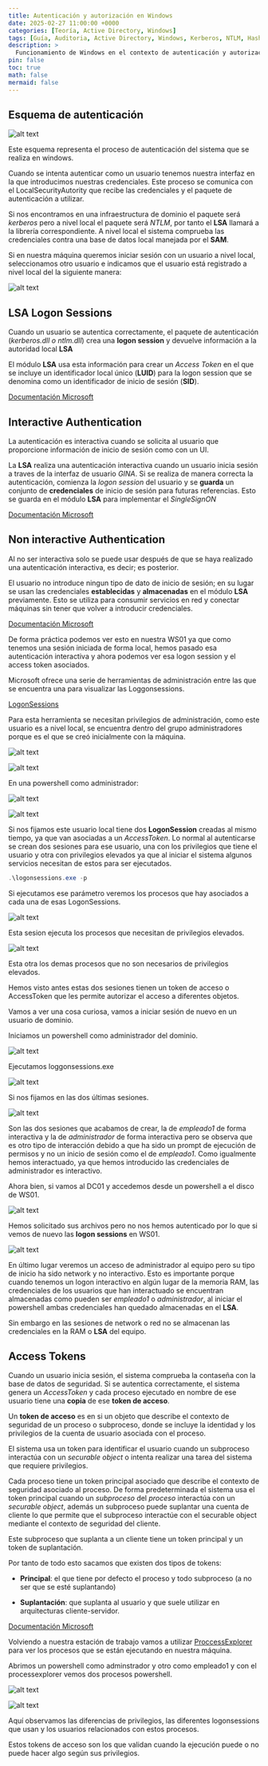 ```yaml
---
title: Autenticación y autorización en Windows
date: 2025-02-27 11:00:00 +0000
categories: [Teoría, Active Directory, Windows]
tags: [Guía, Auditoria, Active Directory, Windows, Kerberos, NTLM, Hash, Pass-the-Hash, Pass-the-Ticket, AS-REP Roasting, Golden Ticket, Silver Ticket, Silver Ticket]
description: >
  Funcionamiento de Windows en el contexto de autenticación y autorización.
pin: false  
toc: true   
math: false 
mermaid: false 
---
```


## Esquema de autenticación

![alt text](/assets/img/posts/autenticacion_windows/34-1.png)

Este esquema representa el proceso de autenticación del sistema que se realiza en windows. 

Cuando se intenta autenticar como un usuario tenemos nuestra interfaz en la que introducimos nuestras credenciales.
Este proceso se comunica con el LocalSecurityAutority que recibe las credenciales y el paquete de autenticación a utilizar. 

Si nos encontramos en una infraestructura de dominio el paquete será *kerberos* pero a nivel local el paquete será *NTLM*, por tanto el **LSA** llamará a la librería correspondiente.
A nivel local el sistema comprueba las credenciales contra una base de datos local manejada por el **SAM**.

Si en nuestra máquina queremos iniciar sesión con un usuario a nivel local, seleccionamos otro usuario e indicamos que el usuario está registrado a nivel local del la siguiente manera:

![alt text](/assets/img/posts/autenticacion_windows/34-2.png)

## LSA Logon Sessions

Cuando un usuario se autentica correctamente, el paquete de autenticación (*kerberos.dll o ntlm.dll*) crea una **logon session** y devuelve información a la autoridad local **LSA**

El módulo **LSA** usa esta información para crear un *Access Token* en el que se incluye un identificador local único (**LUID**) para la logon session que se denomina como un identificador de inicio de sesión (**SID**).

[Documentación Microsoft](https://learn.microsoft.com/en-us/windows-server/security/windows-authentication/credentials-processes-in-windows-authentication#BKMK_CrentialInputForUserLogon)

## Interactive Authentication

La autenticación es interactiva cuando se solicita al usuario que proporcione información de inicio de sesión como con un UI.

La **LSA** realiza una autenticación interactiva cuando un usuario inicia sesión a traves de la interfaz de usuario *GINA*.
Si se realiza de manera correcta la autenticación, comienza la *logon session* del usuario y se **guarda** un conjunto de **credenciales** de inicio de sesión para futuras referencias. Esto se guarda en el módulo **LSA** para implementar el *SingleSignON*

[Documentación Microsoft](https://learn.microsoft.com/en-us/windows/win32/secauthn/interactive-authentication)

## Non interactive Authentication

Al no ser interactiva solo se puede usar después de que se haya realizado una autenticación interactiva, es decir; es posterior.

El usuario no introduce ningun tipo de dato de inicio de sesión; en su lugar se usan las credenciales **establecidas** y **almacenadas** en el módulo **LSA** previamente.
Esto se utiliza para consumir servicios en red y conectar máquinas sin tener que volver a introducir credenciales.

[Documentación Microsoft](https://learn.microsoft.com/en-us/windows/win32/secauthn/noninteractive-authentication)



De forma práctica podemos ver esto en nuestra WS01 ya que como tenemos una sesión iniciada de forma local, hemos pasado esa autenticación interactiva y ahora podemos ver esa logon session y el access token asociados.

Microsoft ofrece una serie de herramientas de administración entre las que se encuentra una para visualizar las Loggonsessions.

[LogonSessions](https://learn.microsoft.com/en-us/sysinternals/downloads/logonsessions)

Para esta herramienta se necesitan privilegios de administración, como este usuario es a nivel local, se encuentra dentro del grupo administradores porque es el que se creó inicialmente con la máquina.

![alt text](/assets/img/posts/autenticacion_windows/34-5.png)

![alt text](/assets/img/posts/autenticacion_windows/34-6.png)

En una powershell como administrador:

![alt text](/assets/img/posts/autenticacion_windows/34-8.png)

![alt text](/assets/img/posts/autenticacion_windows/34-9.png)

Si nos fijamos este usuario local tiene dos **LogonSession** creadas al mismo tiempo, ya que van asociadas a un *AccessToken*. Lo normal al autenticarse se crean dos sesiones para ese usuario, una con los privilegios que tiene el usuario y otra con privilegios elevados ya que al iniciar el sistema algunos servicios necesitan de estos para ser ejecutados.

```powershell
.\logonsessions.exe -p
```

Si ejecutamos ese parámetro veremos los procesos que hay asociados a cada una de esas LogonSessions.

![alt text](/assets/img/posts/autenticacion_windows/34-10.png)

Esta sesion ejecuta los procesos que necesitan de privilegios elevados.

![alt text](/assets/img/posts/autenticacion_windows/34-11.png)

Esta otra los demas procesos que no son necesarios de privilegios elevados.


Hemos visto antes estas dos sesiones tienen un token de acceso o AccessToken que les permite autorizar el acceso a diferentes objetos.

Vamos a ver una cosa curiosa, vamos a iniciar sesión de nuevo en un usuario de dominio.

Iniciamos un powershell como administrador del dominio.

![alt text](/assets/img/posts/autenticacion_windows/34-12.png)

Ejecutamos loggonsessions.exe

![alt text](/assets/img/posts/autenticacion_windows/34-13.png)

Si nos fijamos en las dos últimas sesiones.

![alt text](/assets/img/posts/autenticacion_windows/34-14.png)

Son las dos sesiones que acabamos de crear, la de *empleado1* de forma interactiva y la de *administrador* de forma interactiva pero se observa que es otro tipo de interacción debido a que ha sido un prompt de ejecución de permisos y no un inicio de sesión como el de *empleado1*. Como igualmente hemos interactuado, ya que hemos introducido las credenciales de administrador es interactivo. 

Ahora bien, si vamos al DC01 y accedemos desde un powershell a el disco de WS01.

![alt text](/assets/img/posts/autenticacion_windows/34-15.png)

Hemos solicitado sus archivos pero no nos hemos autenticado por lo que si vemos de nuevo las **logon sessions** en WS01.

![alt text](/assets/img/posts/autenticacion_windows/34-16.png)

En último lugar veremos un acceso de administrador al equipo pero su tipo de inicio ha sido network y no interactivo.
Esto es importante porque cuando tenemos un logon interactivo en algún lugar de la memoria RAM, las credenciales de los usuarios que han interactuado se encuentran almacenadas como pueden ser *empleado1* o *administrador*, al iniciar el powershell ambas credenciales han quedado almacenadas en el **LSA**.

Sin embargo en las sesiones de network o red no se almacenan las credenciales en la RAM o **LSA** del equipo.

## Access Tokens

Cuando un usuario inicia sesión, el sistema comprueba la contaseña con la base de datos de seguridad. Si se autentica correctamente, el sistema genera un *AccessToken* y cada proceso ejecutado en nombre de ese usuario tiene una **copia** de ese **token de acceso**.

Un **token de acceso** es en si un objeto que describe el contexto de seguridad de un proceso o subproceso, donde se incluye la identidad y los privilegios de la cuenta de usuario asociada con el proceso.

El sistema usa un token para identificar el usuario cuando un subproceso interactúa con un *securable object* o intenta realizar una tarea del sistema que requiere privilegios.

Cada proceso tiene un token principal asociado que describe el contexto de seguridad asociado al proceso. De forma predeterminada el sistema usa el token principal cuando un *subproceso* del *proceso* interactúa con un *securable object*, además un subproceso puede suplantar una cuenta de cliente lo que permite que el subproceso interactúe con el securable object mediante el contexto de seguridad del cliente.

Este subproceso que suplanta a un cliente tiene un token principal y un token de suplantación.

Por tanto de todo esto sacamos que existen dos tipos de tokens:

- **Principal**: el que tiene por defecto el proceso y todo subproceso (a no ser que se esté suplantando)

- **Suplantación**: que suplanta al usuario y que suele utilizar en arquitecturas cliente-servidor.

[Documentación Microsoft](https://learn.microsoft.com/en-us/windows/win32/secauthz/access-tokens)


Volviendo a nuestra estación de trabajo vamos a utilizar [ProccessExplorer](https://learn.microsoft.com/en-us/sysinternals/downloads/process-explorer) para ver los procesos que se están ejecutando en nuestra máquina.

Abrimos un powershell como adminstrador y otro como empleado1 y con el processexplorer vemos dos procesos powershell.

![alt text](/assets/img/posts/autenticacion_windows/34-17.png)

![alt text](/assets/img/posts/autenticacion_windows/34-18.png)

Aquí observamos las diferencias de privilegios, las diferentes logonsessions que usan y los usuarios relacionados con estos procesos.

Estos tokens de acceso son los que validan cuando la ejecución puede o no puede hacer algo según sus privilegios.

